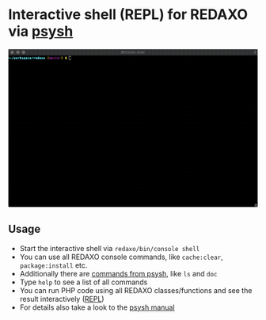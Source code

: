 Interactive shell (REPL) for REDAXO via [psysh](https://github.com/bobthecow/psysh)
===============================================

![Screenshot](https://raw.githubusercontent.com/FriendsOfREDAXO/shell/assets/shell.gif)

Usage
-----

* Start the interactive shell via `redaxo/bin/console shell`
* You can use all REDAXO console commands, like `cache:clear`, `package:install` etc.
* Additionally there are [commands from psysh](https://github.com/bobthecow/psysh/wiki/Commands), like `ls` and `doc`
* Type `help` to see a list of all commands
* You can run PHP code using all REDAXO classes/functions and see the result interactively ([REPL](https://en.wikipedia.org/wiki/Read–eval–print_loop))
* For details also take a look to the [psysh manual](https://github.com/bobthecow/psysh/wiki)
